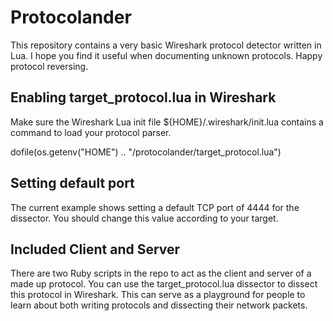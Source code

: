 # Protocolander

This repository contains a very basic Wireshark protocol detector written in Lua. I hope you find it useful when documenting unknown protocols. Happy protocol reversing.

## Enabling target_protocol.lua in Wireshark

Make sure the Wireshark Lua init file ${HOME}/.wireshark/init.lua contains a command to load your protocol parser.

dofile(os.getenv("HOME") .. "/protocolander/target_protocol.lua")

## Setting default port

The current example shows setting a default TCP port of 4444 for the dissector. You should change this value according to your target.

## Included Client and Server

There are two Ruby scripts in the repo to act as the client and server of a made up protocol. You can use the target_protocol.lua dissector to dissect this protocol in Wireshark. This can serve as a playground for people to learn about both writing protocols and dissecting their network packets.

